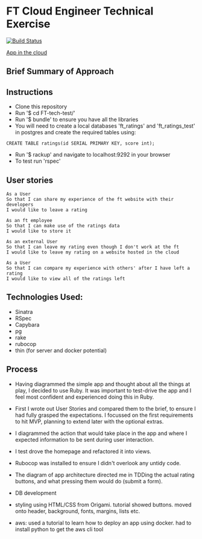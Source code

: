 FT Cloud Engineer Technical Exercise
==================

[![Build Status](https://travis-ci.org/jenniferemshepherd/FT-tech-test.svg?branch=master)](https://travis-ci.org/jenniferemshepherd/FT-tech-test)

[App in the cloud](https://ft-tech-test-jshepherd.herokuapp.com/)

Brief Summary of Approach
-------

Instructions
-------

* Clone this repository
* Run '$ cd FT-tech-test/'
* Run '$ bundle' to ensure you have all the libraries
* You will need to create a local databases 'ft_ratings' and 'ft_ratings_test' in postgres and create the required tables using:
```
CREATE TABLE ratings(id SERIAL PRIMARY KEY, score int);
```
* Run '$ rackup' and navigate to localhost:9292 in your browser
* To test run 'rspec'

User stories
--------
```
As a User
So that I can share my experience of the ft website with their developers
I would like to leave a rating

As an ft employee
So that I can make use of the ratings data
I would like to store it

As an external User
So that I can leave my rating even though I don't work at the ft
I would like to leave my rating on a website hosted in the cloud
```

```
As a User
So that I can compare my experience with others' after I have left a rating
I would like to view all of the ratings left
```

Technologies Used:
--------
* Sinatra
* RSpec
* Capybara
* pg
* rake
* rubocop
* thin (for server and docker potential)

## Process

* Having diagrammed the simple app and thought about all the things at play, I decided to use Ruby.  It was important to test-drive the app and I feel most confident and experienced doing this in Ruby.

* First I wrote out User Stories and compared them to the brief, to ensure I had fully grasped the expectations. I focussed on the first requirements to hit MVP, planning to extend later with the optional extras.

* I diagrammed the action that would take place in the app and where I expected information to be sent during user interaction.

* I test drove the homepage and refactored it into views.

* Rubocop was installed to ensure I didn't overlook any untidy code.

* The diagram of app architecture directed me in TDDing the actual rating buttons, and what pressing them would do (submit a form).

* DB development

* styling using HTML/CSS from Origami.  tutorial showed buttons.  moved onto header, background, fonts, margins, lists etc.

* aws: used a tutorial to learn how to deploy an app using docker.  had to install python to get the aws cli tool
